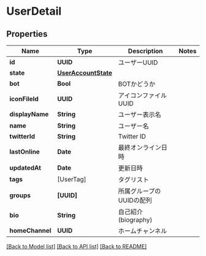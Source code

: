 # UserDetail

## Properties
Name | Type | Description | Notes
------------ | ------------- | ------------- | -------------
**id** | **UUID** | ユーザーUUID | 
**state** | [**UserAccountState**](UserAccountState.md) |  | 
**bot** | **Bool** | BOTかどうか | 
**iconFileId** | **UUID** | アイコンファイルUUID | 
**displayName** | **String** | ユーザー表示名 | 
**name** | **String** | ユーザー名 | 
**twitterId** | **String** | Twitter ID | 
**lastOnline** | **Date** | 最終オンライン日時 | 
**updatedAt** | **Date** | 更新日時 | 
**tags** | [UserTag] | タグリスト | 
**groups** | **[UUID]** | 所属グループのUUIDの配列 | 
**bio** | **String** | 自己紹介(biography) | 
**homeChannel** | **UUID** | ホームチャンネル | 

[[Back to Model list]](../README.md#documentation-for-models) [[Back to API list]](../README.md#documentation-for-api-endpoints) [[Back to README]](../README.md)


